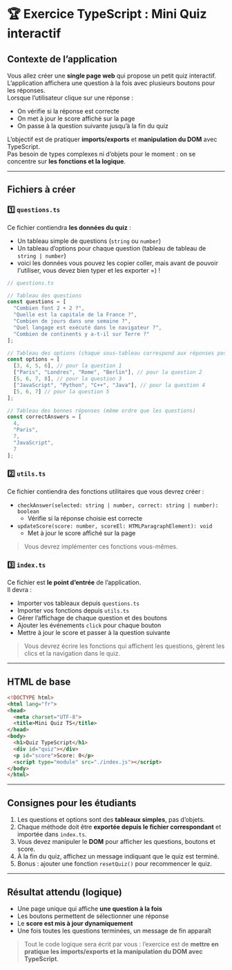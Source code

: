 # 🏆 Exercice TypeScript : Mini Quiz interactif

## Contexte de l’application

Vous allez créer une **single page web** qui propose un petit quiz interactif.  
L’application affichera une question à la fois avec plusieurs boutons pour les réponses.  
Lorsque l’utilisateur clique sur une réponse :

- On vérifie si la réponse est correcte
- On met à jour le score affiché sur la page
- On passe à la question suivante jusqu’à la fin du quiz

L’objectif est de pratiquer **imports/exports** et **manipulation du DOM** avec TypeScript.  
Pas besoin de types complexes ni d’objets pour le moment : on se concentre sur **les fonctions et la logique**.

---

## Fichiers à créer

### 1️⃣ `questions.ts`
Ce fichier contiendra **les données du quiz** :

- Un tableau simple de questions (`string` ou `number`)
- Un tableau d’options pour chaque question (tableau de tableau de `string | number`)
- voici les données vous pouvez les copier coller, mais avant de pouvoir l'utiliser, vous devez bien typer et les exporter =) !
````javascript
// questions.ts

// Tableau des questions
const questions = [
  "Combien font 2 + 2 ?",
  "Quelle est la capitale de la France ?",
  "Combien de jours dans une semaine ?",
  "Quel langage est exécuté dans le navigateur ?",
  "Combien de continents y a-t-il sur Terre ?"
];

// Tableau des options (chaque sous-tableau correspond aux réponses possibles)
const options = [
  [3, 4, 5, 6], // pour la question 1
  ["Paris", "Londres", "Rome", "Berlin"], // pour la question 2
  [5, 6, 7, 8], // pour la question 3
  ["JavaScript", "Python", "C++", "Java"], // pour la question 4
  [5, 6, 7] // pour la question 5
];

// Tableau des bonnes réponses (même ordre que les questions)
const correctAnswers = [
  4,
  "Paris",
  7,
  "JavaScript",
  7
];

````

### 2️⃣ `utils.ts`
Ce fichier contiendra des fonctions utilitaires que vous devrez créer :

- `checkAnswer(selected: string | number, correct: string | number): boolean`
    - Vérifie si la réponse choisie est correcte
- `updateScore(score: number, scoreEl: HTMLParagraphElement): void`
    - Met à jour le score affiché sur la page

> Vous devrez implémenter ces fonctions vous-mêmes.

### 3️⃣ `index.ts`
Ce fichier est **le point d’entrée** de l’application.  
Il devra :

- Importer vos tableaux depuis `questions.ts`
- Importer vos fonctions depuis `utils.ts`
- Gérer l’affichage de chaque question et des boutons
- Ajouter les événements `click` pour chaque bouton
- Mettre à jour le score et passer à la question suivante

> Vous devrez écrire les fonctions qui affichent les questions, gèrent les clics et la navigation dans le quiz.

---

## HTML de base

```html
<!DOCTYPE html>
<html lang="fr">
<head>
  <meta charset="UTF-8">
  <title>Mini Quiz TS</title>
</head>
<body>
  <h1>Quiz TypeScript</h1>
  <div id="quiz"></div>
  <p id="score">Score: 0</p>
  <script type="module" src="./index.js"></script>
</body>
</html>
```

---

## Consignes pour les étudiants

1. Les questions et options sont des **tableaux simples**, pas d’objets.
2. Chaque méthode doit être **exportée depuis le fichier correspondant** et importée dans `index.ts`.
3. Vous devez manipuler le **DOM** pour afficher les questions, boutons et score.
4. À la fin du quiz, affichez un message indiquant que le quiz est terminé.
5. Bonus : ajouter une fonction `resetQuiz()` pour recommencer le quiz.

---

## Résultat attendu (logique)

- Une page unique qui affiche **une question à la fois**
- Les boutons permettent de sélectionner une réponse
- Le **score est mis à jour dynamiquement**
- Une fois toutes les questions terminées, un message de fin apparaît

> Tout le code logique sera écrit par vous : l’exercice est de **mettre en pratique les imports/exports et la manipulation du DOM avec TypeScript**.
